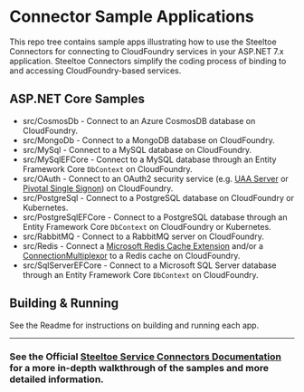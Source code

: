 # Connector Sample Applications

This repo tree contains sample apps illustrating how to use the Steeltoe Connectors for connecting to CloudFoundry services in your ASP.NET 7.x application.
Steeltoe Connectors simplify the coding process of binding to and accessing CloudFoundry-based services.

## ASP.NET Core Samples

* src/CosmosDb - Connect to an Azure CosmosDB database on CloudFoundry.
* src/MongoDb - Connect to a MongoDB database on CloudFoundry.
* src/MySql - Connect to a MySQL database on CloudFoundry.
* src/MySqlEFCore - Connect to a MySQL database through an Entity Framework Core `DbContext` on CloudFoundry.
* src/OAuth - Connect to an OAuth2 security service (e.g. [UAA Server](https://github.com/cloudfoundry/uaa) or [Pivotal Single Signon](https://docs.pivotal.io/p-identity/)) on CloudFoundry.
* src/PostgreSql - Connect to a PostgreSQL database on CloudFoundry or Kubernetes.
* src/PostgreSqlEFCore - Connect to a PostgreSQL database through an Entity Framework Core `DbContext` on CloudFoundry or Kubernetes.
* src/RabbitMQ - Connect to a RabbitMQ server on CloudFoundry.
* src/Redis - Connect a [Microsoft Redis Cache Extension](https://github.com/aspnet/Caching/tree/dev/src/Microsoft.Extensions.Caching.Redis) and/or a [ConnectionMultiplexor](https://github.com/StackExchange/StackExchange.Redis) to a Redis cache on CloudFoundry.
* src/SqlServerEFCore - Connect to a Microsoft SQL Server database through an Entity Framework Core `DbContext` on CloudFoundry.

## Building & Running

See the Readme for instructions on building and running each app.

---

### See the Official [Steeltoe Service Connectors Documentation](https://docs.steeltoe.io/api/v3/connectors/) for a more in-depth walkthrough of the samples and more detailed information.
